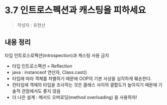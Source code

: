 # 3.7 인트로스펙션과 캐스팅을 피하세요
> 작성자 : 유현선

## 내용 정리
타입 인트로스로펙션(introspection)과 캐스팅 사용 금지   
- 타입 인트로스펙션 = Reflection
- java : instanceof 연산자, Class.cast()
- 타입에 따라 객체를 차별하기 때문에 OOP의 기본 사상을 심각하게 훼손한다.
- 런타임에 객체의 타입을 조사하는 것은 클래스 사이의 결합도가 높아지기 때문에 기술적 관점에서도 좋지 않음
- 더 나은 설계 : 메서드 오버로딩(method overloading) 을 사용하자! 

  


  
